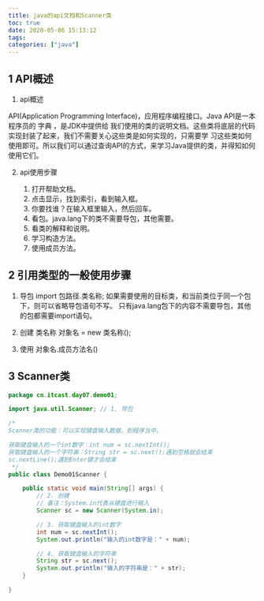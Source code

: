 ```yaml
---
title: java的api文档和Scanner类
toc: true
date: 2020-05-06 15:13:12
tags:
categories: ["java"]
---
```


## 1 API概述

1. api概述

API(Application Programming Interface)，应用程序编程接口。Java API是一本程序员的 字典 ，是JDK中提供给 我们使用的类的说明文档。这些类将底层的代码实现封装了起来，我们不需要关心这些类是如何实现的，只需要学 习这些类如何使用即可。所以我们可以通过查询API的方式，来学习Java提供的类，并得知如何使用它们。

2. api使用步骤
   1. 打开帮助文档。 
   2. 点击显示，找到索引，看到输入框。 
   3. 你要找谁？在输入框里输入，然后回车。 
   4. 看包。java.lang下的类不需要导包，其他需要。
   5. 看类的解释和说明。 
   6. 学习构造方法。
   7. 使用成员方法。 
   
   <!--more-->

## 2 引用类型的一般使用步骤

1. 导包
import 包路径.类名称;
如果需要使用的目标类，和当前类位于同一个包下，则可以省略导包语句不写。
只有java.lang包下的内容不需要导包，其他的包都需要import语句。

2. 创建
类名称 对象名 = new 类名称();

3. 使用
对象名.成员方法名()

## 3 Scanner类

```java
package cn.itcast.day07.demo01;

import java.util.Scanner; // 1. 导包

/*
Scanner类的功能：可以实现键盘输入数据，到程序当中。

获取键盘输入的一个int数字：int num = sc.nextInt();
获取键盘输入的一个字符串：String str = sc.next();遇到空格就会结束
sc.nextLine();遇到Enter键才会结束
 */
public class Demo01Scanner {

    public static void main(String[] args) {
        // 2. 创建
        // 备注：System.in代表从键盘进行输入
        Scanner sc = new Scanner(System.in);

        // 3. 获取键盘输入的int数字
        int num = sc.nextInt();
        System.out.println("输入的int数字是：" + num);

        // 4. 获取键盘输入的字符串
        String str = sc.next();
        System.out.println("输入的字符串是：" + str);
    }

}
```

